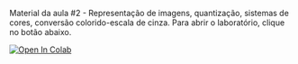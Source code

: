 Material da aula #2 - Representação de imagens, quantização, sistemas de cores, conversão colorido-escala de cinza.
Para abrir o laboratório, clique no botão abaixo.

[![Open In Colab](https://colab.research.google.com/assets/colab-badge.svg)](https://colab.research.google.com/github/wlcosta/es235_pi/blob/master/2_representacao/lab.ipynb)
